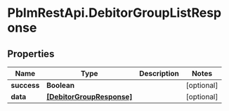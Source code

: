 # PblmRestApi.DebitorGroupListResponse

## Properties
Name | Type | Description | Notes
------------ | ------------- | ------------- | -------------
**success** | **Boolean** |  | [optional] 
**data** | [**[DebitorGroupResponse]**](DebitorGroupResponse.md) |  | [optional] 

